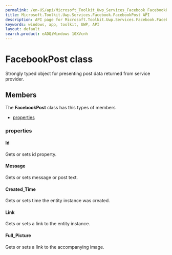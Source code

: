 ```yaml
---
permalink: /en-US/api/Microsoft_Toolkit_Uwp_Services_Facebook_FacebookPost.htm
title: Microsoft.Toolkit.Uwp.Services.Facebook.FacebookPost API 
description: API page for Microsoft.Toolkit.Uwp.Services.Facebook.FacebookPost
keywords: windows, app, toolkit, UWP, API
layout: default
search.product: eADQiWindows 10XVcnh
---
```



# FacebookPost class

Strongly typed object for presenting post data returned from service provider.

## Members

The **FacebookPost** class has this types of members

* [properties](#properties)

### properties

#### Id

Gets or sets id property.



#### Message

Gets or sets message or post text.



#### Created_Time

Gets or sets time the entity instance was created.



#### Link

Gets or sets a link to the entity instance.



#### Full_Picture

Gets or sets a link to the accompanying image.


